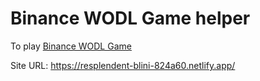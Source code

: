 # Binance WODL Game helper

To play [Binance WODL Game](https://www.binance.com/en/activity/wodl/G756441819171475456)

Site URL: https://resplendent-blini-824a60.netlify.app/
